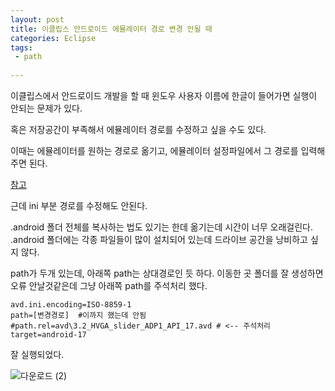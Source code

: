 ```yaml
--- 
layout: post
title: 이클립스 안드로이드 에뮬레이터 경로 변경 안될 때
categories: Eclipse
tags:
 - path
 
---
```


이클립스에서 안드로이드 개발을 할 때 윈도우 사용자 이름에 한글이 들어가면 실행이 안되는 문제가 있다. 

혹은 저장공간이 부족해서 에뮬레이터 경로를 수정하고 싶을 수도 있다. 

 

이때는 에뮬레이터를 원하는 경로로 옮기고, 에뮬레이터 설정파일에서 그 경로를 입력해주면 된다. 

 

[참고](http://blog.naver.com/PostView.nhn?blogId=just720&logNo=40116859844&categoryNo=9&parentCategoryNo=0&viewDate=&currentPage=1&postListTopCurrentPage=1&from=search)

 

근데 ini 부분 경로를 수정해도 안된다. 

.android 폴더 전체를 복사하는 법도 있기는 한데 옮기는데 시간이 너무 오래걸린다. .android 폴더에는 각종 파일들이 많이 설치되어 있는데 드라이브 공간을 낭비하고 싶지 않다. 

 
path가 두개 있는데, 아래쪽 path는 상대경로인 듯 하다. 이동한 곳 폴더를 잘 생성하면 오류 안날것같은데 그냥 아래쪽 path를 주석처리 했다. 

``` 
avd.ini.encoding=ISO-8859-1
path=[변경경로]  #이까지 했는데 안됨 
#path.rel=avd\3.2_HVGA_slider_ADP1_API_17.avd # <-- 주석처리 
target=android-17
 ```

잘 실행되었다. 

![다운로드 (2)](https://user-images.githubusercontent.com/63631604/97775333-1a4ff900-1ba3-11eb-89e7-c90455006294.png)
